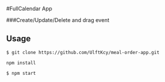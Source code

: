 #FullCalendar App

###Create/Update/Delete and drag event

## Usage
````
$ git clone https://github.com/UlftKcy/meal-order-app.git
````
````
npm install
````
````
$ npm start
````
